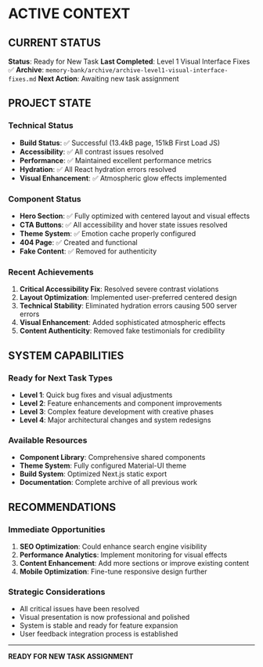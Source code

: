 # ACTIVE CONTEXT

## CURRENT STATUS
**Status**: Ready for New Task
**Last Completed**: Level 1 Visual Interface Fixes ✅
**Archive**: `memory-bank/archive/archive-level1-visual-interface-fixes.md`
**Next Action**: Awaiting new task assignment

## PROJECT STATE

### Technical Status
- **Build Status**: ✅ Successful (13.4kB page, 151kB First Load JS)
- **Accessibility**: ✅ All contrast issues resolved
- **Performance**: ✅ Maintained excellent performance metrics
- **Hydration**: ✅ All React hydration errors resolved
- **Visual Enhancement**: ✅ Atmospheric glow effects implemented

### Component Status
- **Hero Section**: ✅ Fully optimized with centered layout and visual effects
- **CTA Buttons**: ✅ All accessibility and hover state issues resolved
- **Theme System**: ✅ Emotion cache properly configured
- **404 Page**: ✅ Created and functional
- **Fake Content**: ✅ Removed for authenticity

### Recent Achievements
1. **Critical Accessibility Fix**: Resolved severe contrast violations
2. **Layout Optimization**: Implemented user-preferred centered design
3. **Technical Stability**: Eliminated hydration errors causing 500 server errors
4. **Visual Enhancement**: Added sophisticated atmospheric effects
5. **Content Authenticity**: Removed fake testimonials for credibility

## SYSTEM CAPABILITIES

### Ready for Next Task Types
- **Level 1**: Quick bug fixes and visual adjustments
- **Level 2**: Feature enhancements and component improvements
- **Level 3**: Complex feature development with creative phases
- **Level 4**: Major architectural changes and system redesigns

### Available Resources
- **Component Library**: Comprehensive shared components
- **Theme System**: Fully configured Material-UI theme
- **Build System**: Optimized Next.js static export
- **Documentation**: Complete archive of all previous work

## RECOMMENDATIONS

### Immediate Opportunities
1. **SEO Optimization**: Could enhance search engine visibility
2. **Performance Analytics**: Implement monitoring for visual effects
3. **Content Enhancement**: Add more sections or improve existing content
4. **Mobile Optimization**: Fine-tune responsive design further

### Strategic Considerations
- All critical issues have been resolved
- Visual presentation is now professional and polished
- System is stable and ready for feature expansion
- User feedback integration process is established

---

**READY FOR NEW TASK ASSIGNMENT**